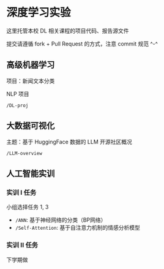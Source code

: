 # 深度学习实验

这里托管本校 DL 相关课程的项目代码、报告源文件

提交请遵循 fork + Pull Request 的方式，注意 commit 规范 ^-^

## 高级机器学习

项目：新闻文本分类

NLP 项目

`/DL-proj`

## 大数据可视化

主题：基于 HuggingFace 数据的 LLM 开源社区概况

`/LLM-overview`

## 人工智能实训

### 实训 I 任务

小组选择任务 1, 3

- `/ANN`: 基于神经网络的分类（BP网络）
- `/Self-Attention`: 基于自注意力机制的情感分析模型

### 实训 II 任务

下学期做
